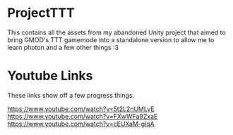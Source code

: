 # ProjectTTT
This contains all the assets from my abandoned Unity project that aimed to bring GMOD's TTT gamemode into a standalone version to allow me to learn photon and a few other things :3

# Youtube Links
These links show off a few progress things.

https://www.youtube.com/watch?v=5t2L2nUMLyE
https://www.youtube.com/watch?v=FXwWFa9ZxaE
https://www.youtube.com/watch?v=cEUXaM-glqA
